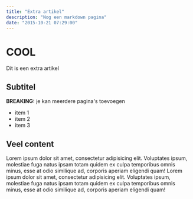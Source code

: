 ```yaml
---
title: "Extra artikel"
description: "Nog een markdown pagina"
date: "2015-10-21 07:29:00"
---
```


# COOL

Dit is een extra artikel

## Subtitel

**BREAKING:** je kan meerdere pagina's toevoegen

- item 1
- item 2
- item 3

## Veel content

Lorem ipsum dolor sit amet, consectetur adipisicing elit. Voluptates ipsum, molestiae fuga natus ipsam totam quidem ex culpa temporibus omnis minus, esse at odio similique ad, corporis aperiam eligendi quam!
Lorem ipsum dolor sit amet, consectetur adipisicing elit. Voluptates ipsum, molestiae fuga natus ipsam totam quidem ex culpa temporibus omnis minus, esse at odio similique ad, corporis aperiam eligendi quam!
